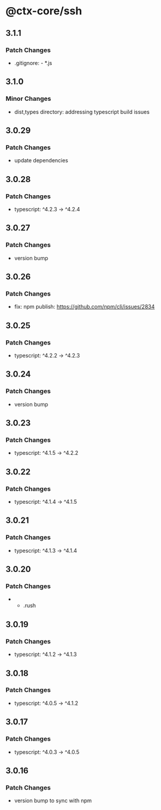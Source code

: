 # @ctx-core/ssh

## 3.1.1

### Patch Changes

- .gitignore: - \*.js

## 3.1.0

### Minor Changes

- dist,types directory: addressing typescript build issues

## 3.0.29

### Patch Changes

- update dependencies

## 3.0.28

### Patch Changes

- typescript: ^4.2.3 -> ^4.2.4

## 3.0.27

### Patch Changes

- version bump

## 3.0.26

### Patch Changes

- fix: npm publish: https://github.com/npm/cli/issues/2834

## 3.0.25

### Patch Changes

- typescript: ^4.2.2 -> ^4.2.3

## 3.0.24

### Patch Changes

- version bump

## 3.0.23

### Patch Changes

- typescript: ^4.1.5 -> ^4.2.2

## 3.0.22

### Patch Changes

- typescript: ^4.1.4 -> ^4.1.5

## 3.0.21

### Patch Changes

- typescript: ^4.1.3 -> ^4.1.4

## 3.0.20

### Patch Changes

- - .rush

## 3.0.19

### Patch Changes

- typescript: ^4.1.2 -> ^4.1.3

## 3.0.18

### Patch Changes

- typescript: ^4.0.5 -> ^4.1.2

## 3.0.17

### Patch Changes

- typescript: ^4.0.3 -> ^4.0.5

## 3.0.16

### Patch Changes

- version bump to sync with npm
